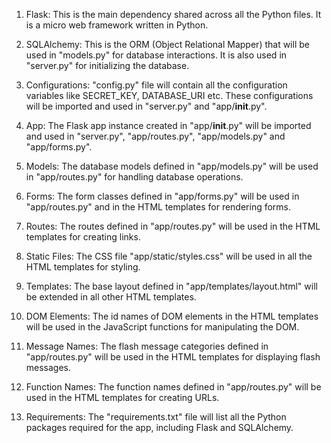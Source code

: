 1. Flask: This is the main dependency shared across all the Python files. It is a micro web framework written in Python.

2. SQLAlchemy: This is the ORM (Object Relational Mapper) that will be used in "models.py" for database interactions. It is also used in "server.py" for initializing the database.

3. Configurations: "config.py" file will contain all the configuration variables like SECRET_KEY, DATABASE_URI etc. These configurations will be imported and used in "server.py" and "app/__init__.py".

4. App: The Flask app instance created in "app/__init__.py" will be imported and used in "server.py", "app/routes.py", "app/models.py" and "app/forms.py".

5. Models: The database models defined in "app/models.py" will be used in "app/routes.py" for handling database operations.

6. Forms: The form classes defined in "app/forms.py" will be used in "app/routes.py" and in the HTML templates for rendering forms.

7. Routes: The routes defined in "app/routes.py" will be used in the HTML templates for creating links.

8. Static Files: The CSS file "app/static/styles.css" will be used in all the HTML templates for styling.

9. Templates: The base layout defined in "app/templates/layout.html" will be extended in all other HTML templates.

10. DOM Elements: The id names of DOM elements in the HTML templates will be used in the JavaScript functions for manipulating the DOM.

11. Message Names: The flash message categories defined in "app/routes.py" will be used in the HTML templates for displaying flash messages.

12. Function Names: The function names defined in "app/routes.py" will be used in the HTML templates for creating URLs.

13. Requirements: The "requirements.txt" file will list all the Python packages required for the app, including Flask and SQLAlchemy.